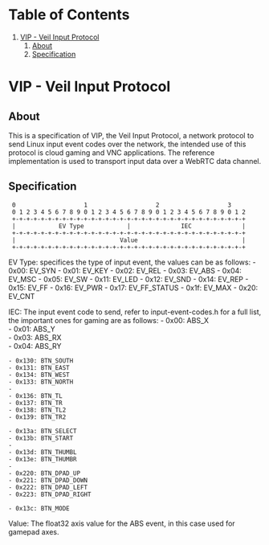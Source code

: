 
# Table of Contents

1.  [VIP - Veil Input Protocol](#org7ff4f35)
    1.  [About](#orgeeebb16)
    2.  [Specification](#org857a368)


<a id="org7ff4f35"></a>

# VIP - Veil Input Protocol


<a id="orgeeebb16"></a>

## About

This is a specification of VIP, the Veil Input Protocol, a network protocol to send Linux input event codes over the network, the intended use of this protocol is cloud gaming and VNC applications.
The reference implementation is used to transport input data over a WebRTC data channel.


<a id="org857a368"></a>

## Specification
```
 0                   1                   2                   3
 0 1 2 3 4 5 6 7 8 9 0 1 2 3 4 5 6 7 8 9 0 1 2 3 4 5 6 7 8 9 0 1 2
 +-+-+-+-+-+-+-+-+-+-+-+-+-+-+-+-+-+-+-+-+-+-+-+-+-+-+-+-+-+-+-+-+
 |            EV Type            |              IEC              |
 +-+-+-+-+-+-+-+-+-+-+-+-+-+-+-+-+-+-+-+-+-+-+-+-+-+-+-+-+-+-+-+-+
 |                             Value                             |
 +-+-+-+-+-+-+-+-+-+-+-+-+-+-+-+-+-+-+-+-+-+-+-+-+-+-+-+-+-+-+-+-+
```

EV Type: specifices the type of input event, the values can be as follows:
    - 0x00: EV_SYN 
    - 0x01: EV_KEY
    - 0x02: EV_REL
    - 0x03: EV_ABS
    - 0x04: EV_MSC
    - 0x05: EV_SW
    - 0x11: EV_LED
    - 0x12: EV_SND
    - 0x14: EV_REP
    - 0x15: EV_FF
    - 0x16: EV_PWR
    - 0x17: EV_FF_STATUS
    - 0x1f: EV_MAX
    - 0x20: EV_CNT

IEC: The input event code to send, refer to input-event-codes.h for a full list, the important ones for gaming are as follows:
    - 0x00: ABS_X          
    - 0x01: ABS_Y          
    - 0x03: ABS_RX         
    - 0x04: ABS_RY         

    - 0x130: BTN_SOUTH      
    - 0x131: BTN_EAST       
    - 0x134: BTN_WEST       
    - 0x133: BTN_NORTH      
    - 
    - 0x136: BTN_TL         
    - 0x137: BTN_TR         
    - 0x138: BTN_TL2        
    - 0x139: BTN_TR2        

    - 0x13a: BTN_SELECT     
    - 0x13b: BTN_START      
    - 
    - 0x13d: BTN_THUMBL     
    - 0x13e: BTN_THUMBR     
    - 
    - 0x220: BTN_DPAD_UP    
    - 0x221: BTN_DPAD_DOWN  
    - 0x222: BTN_DPAD_LEFT  
    - 0x223: BTN_DPAD_RIGHT 

    - 0x13c: BTN_MODE       

Value: The float32 axis value for the ABS event, in this case used for gamepad axes.

